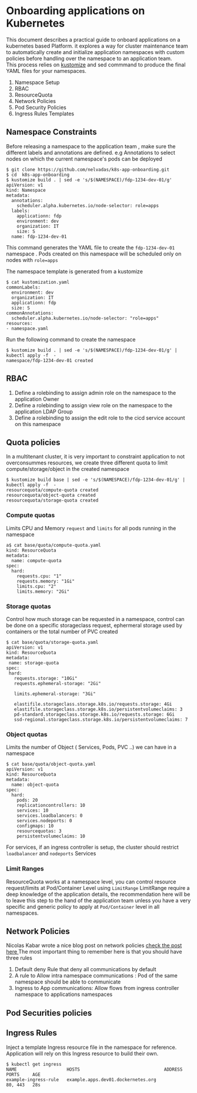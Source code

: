 # Onboarding applications on Kubernetes

This document describes a practical guide to onboard applications on a kubernetes based Platform.
it explores a way for cluster maintenance team to  automatically create and initialize  application namespaces with custom policies before handling over the namespace to an application team.  
This process relies on [kustomize](https://github.com/kubernetes-sigs/kustomize) and sed commmand to produce  the final YAML files for your namespaces.



1. Namespace Setup
2. RBAC
3. ResourceQuota
4. Network Policies
5. Pod Security Policies
6. Ingress Rules Templates


## Namespace Constraints
Before releasing a namespace to the application team , make sure the different labels and annotations are defined.
e.g Annotations to select nodes on which the current namespace's pods can be deployed

```
$ git clone https://github.com/nelvadas/k8s-app-onboarding.git
$ cd  k8s-app-onboarding
$ kustomize build . | sed -e 's/$(NAMESPACE)/fdp-1234-dev-01/g'
apiVersion: v1
kind: Namespace
metadata:
  annotations:
    scheduler.alpha.kubernetes.io/node-selector: role=apps
  labels:
    applicationn: fdp
    environment: dev
    organization: IT
    size: S
  name: fdp-1234-dev-01
```
This command generates the YAML file to create the `fdp-1234-dev-01` namespace .
Pods created on this namespace will be scheduled only on nodes with `role=apps`

The namespace template is generated from a kustomize
```
$ cat kustomization.yaml
commonLabels:
  environment: dev
  organization: IT
  applicationn: fdp
  size: S
commonAnnotations:
  scheduler.alpha.kubernetes.io/node-selector: "role=apps"
resources:
- namespace.yaml
```

Run the following command to create the namespace

```
$ kustomize build . | sed -e 's/$(NAMESPACE)/fdp-1234-dev-01/g' | kubectl apply -f  -
namespace/fdp-1234-dev-01 created
```



## RBAC
1. Define a rolebinding to assign admin role on the namespace to the application Owner
2. Define a rolebinding to assign view role on the namespace to the application LDAP Group
3. Define a rolebinding to assign the edit role to the cicd service account on this namespace


## Quota policies
In a multitenant cluster, it is very important to constraint application to not overconsummes resources,
we create three different quota to limit compute/storage/object in the created namespace

```
$ kustomize build base | sed -e 's/$(NAMESPACE)/fdp-1234-dev-01/g' | kubectl apply -f  -
resourcequota/compute-quota created
resourcequota/object-quota created
resourcequota/storage-quota created

```


### Compute quotas

Limits CPU and Memory `request` and `limits` for all pods running in the namespace
```
a$ cat base/quota/compute-quota.yaml
kind: ResourceQuota
metadata:
  name: compute-quota
spec:
  hard:
    requests.cpu: "1"
    requests.memory: "1Gi"
    limits.cpu: "2"
    limits.memory: "2Gi"
```


### Storage quotas
Control how much storage can be requested in a namespace, control can be done on a specific storageclass request, ephermeral storage used by containers
or the total number of PVC created
```
$ cat base/quota/storage-quota.yaml
apiVersion: v1
kind: ResourceQuota
metadata:
 name: storage-quota
spec:
 hard:
   requests.storage: "10Gi"
   requests.ephemeral-storage: "2Gi"

   limits.ephemeral-storage: "3Gi"

   elastifile.storageclass.storage.k8s.io/requests.storage: 4Gi
   elastifile.storageclass.storage.k8s.io/persistentvolumeclaims: 3
   pd-standard.storageclass.storage.k8s.io/requests.storage: 6Gi
   ssd-regional.storageclass.storage.k8s.io/persistentvolumeclaims: 7

```


### Object quotas
Limits the number of Object ( Services, Pods, PVC ..) we can have  in a namespace

```
$ cat base/quota/object-quota.yaml
apiVersion: v1
kind: ResourceQuota
metadata:
  name: object-quota
spec:
  hard:
    pods: 20
    replicationcontrollers: 10
    services: 10
    services.loadbalancers: 0
    services.nodeports: 0
    configmaps: 10
    resourcequotas: 3
    persistentvolumeclaims: 10

```
For services, if an ingress controller is setup, the cluster should restrict `loadbalancer` and `nodeports` Services

### Limit Ranges
ResourceQuota works at a namespace level, you can control resource request/limits at Pod/Container Level using `LimitRange`
LimitRange require a deep knowledge of the application details, the recommendation here will be to leave this step to the hand of the application team
unless you have a very specific and generic policy to apply at `Pod/Container` level in all namespaces.

## Network Policies

Nicolas Kabar wrote a nice blog post on network policies  [ check the post here ](https://medium.com/@nicolakabar/7-practical-steps-to-onboard-your-teams-into-docker-enterprise-3-0-5d77548de9c0)
The most important thing to remember here is that you should have three rules
1. Default deny Rule that deny all communications by default
2. A rule to Allow intra namespace communications : Pod of the same namespace should be able to communicate  
3. Ingress to App communications: Allow flows from ingress controller namespace to applications namespaces

## Pod Securities policies  


## Ingress Rules
Inject a template Ingress resource file in the namespace for reference.
Application will rely on this Ingress resource to build their own.

```
$ kubectl get ingress
NAME                   HOSTS                                ADDRESS   PORTS     AGE
example-ingress-rule   example.apps.dev01.dockernetes.org             80, 443   28s
```
